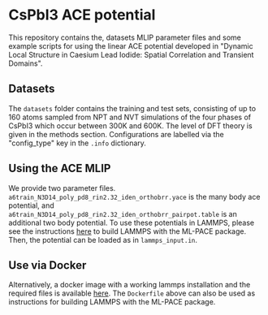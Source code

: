 # CsPbI3 ACE potential

This repository contains the, datasets MLIP parameter files and some example scripts for using the linear ACE potential developed in "Dynamic Local Structure in Caesium Lead Iodide: Spatial Correlation and Transient Domains".

## Datasets

The `datasets` folder contains the training and test sets, consisting of up to 160 atoms sampled from NPT and NVT simulations of the four phases of CsPbI3 which occur between 300K and 600K. The level of DFT theory is given in the methods section. Configurations are labelled via the "config_type" key in the `.info` dictionary. 

## Using the ACE MLIP

We provide two parameter files. `a6train_N3D14_poly_pd8_rin2.32_iden_orthobrr.yace` is the many body ace potential, and `a6train_N3D14_poly_pd8_rin2.32_iden_orthobrr_pairpot.table` is an additional two body potential. To use these potentials in LAMMPS, please see the instructions [here](https://github.com/ICAMS/lammps-user-pace) to build LAMMPS with the ML-PACE package. Then, the potential can be loaded as in `lammps_input.in`.

## Use via Docker

Alternatively, a docker image with a working lammps installation and the required files is available [here](https://hub.docker.com/repository/docker/willbaldwin0/cspbi3_mlip_lammps/general). The `Dockerfile` above can also be used as instructions for building LAMMPS with the ML-PACE package. 